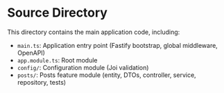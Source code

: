 # Source Directory

This directory contains the main application code, including:

- `main.ts`: Application entry point (Fastify bootstrap, global middleware, OpenAPI)
- `app.module.ts`: Root module
- `config/`: Configuration module (Joi validation)
- `posts/`: Posts feature module (entity, DTOs, controller, service, repository, tests) 